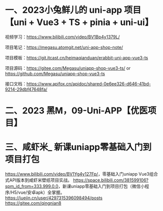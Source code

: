 # 一、2023小兔鲜儿的 uni-app 项目【uni + Vue3 + TS + pinia + uni-ui】

视频学习：<https://www.bilibili.com/video/BV1Bp4y1379L/>

项目笔记：<https://megasu.atomgit.net/uni-app-shop-note/>

项目模板：<https://git.itcast.cn/heimaqianduan/erabbit-uni-app-vue3-ts>

项目源码：<https://gitee.com/Megasu/uniapp-shop-vue3-ts/> or <https://github.com/Megasu/uniapp-shop-vue3-ts>

接口文档：<https://www.apifox.cn/apidoc/shared-0e6ee326-d646-41bd-9214-29dbf47648fa/>


# 二、2023 黑M，09-Uni-APP【优医项目】



# 三、咸虾米_ 新课uniapp零基础入门到项目打包

<https://www.bilibili.com/video/BV1Yg4y127Fp/>，零基础入门uniapp Vue3组合式API版本到咸虾米壁纸项目实战。
<https://space.bilibili.com/381599106?spm_id_from=333.999.0.0>，新课uniapp零基础入门到项目打包（微信小程序/H5/vue/安卓apk）全掌握。
<https://juejin.cn/user/4297315396098494/posts>
<https://gitee.com/qingnian8>
